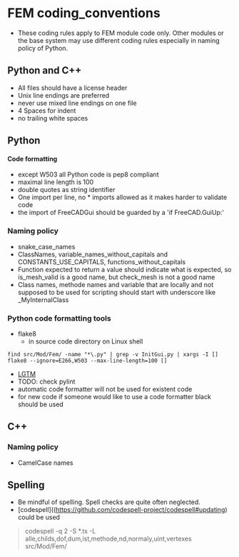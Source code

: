 # FEM coding_conventions
- These coding rules apply to FEM module code only. Other modules or the base system may use different coding rules especially in naming policy of Python.

## Python and C++
- All files should have a license header
- Unix line endings are preferred
- never use mixed line endings on one file
- 4 Spaces for indent
- no trailing white spaces

## Python
#### Code formatting
- except W503 all Python code is pep8 compliant
- maximal line length is 100
- double quotes as string identifier
- One import per line, no * imports allowed as it makes harder to validate code
- the import of FreeCADGui should be guarded by a 'if FreeCAD.GuiUp:'

### Naming policy
- snake_case_names
- ClassNames, variable_names_without_capitals and CONSTANTS_USE_CAPITALS, functions_without_capitals
- Function expected to return a value should indicate what is expected, so is_mesh_valid is a good name, but check_mesh is not a good name
- Class names, methode names and variable that are locally and not supposed to be used for scripting should start with underscore like _MyInternalClass

### Python code formatting tools
- flake8
    - in source code directory on Linux shell
~~~
find src/Mod/Fem/ -name "*\.py" | grep -v InitGui.py | xargs -I [] flake8 --ignore=E266,W503 --max-line-length=100 []
~~~

- [LGTM](www.lgtm.com)
- TODO: check pylint
- automatic code formatter will not be used for existent code
- for new code if someone would like to use a code formatter black should be used

## C++
### Naming policy
- CamelCase names

## Spelling
- Be mindful of spelling. Spell checks are quite often neglected.
- [codespell]((https://github.com/codespell-project/codespell#updating) could be used  

> codespell -q 2 -S *.ts  -L alle,childs,dof,dum,ist,methode,nd,normaly,uint,vertexes  src/Mod/Fem/
